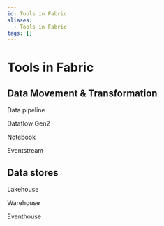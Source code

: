 ```yaml
---
id: Tools in Fabric
aliases:
  - Tools in Fabric
tags: []
---
```


# Tools in Fabric

## Data Movement & Transformation

Data pipeline

Dataflow Gen2

Notebook

Eventstream

## Data stores

Lakehouse

Warehouse

Eventhouse
